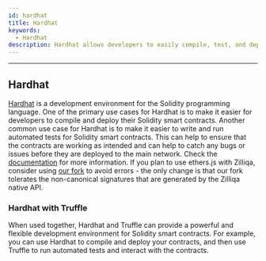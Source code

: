 ```yaml
---
id: hardhat
title: Hardhat
keywords:
  - Hardhat
description: Hardhat allows developers to easily compile, test, and deploy their Solidity smart contracts
---
```


---

## Hardhat

[Hardhat](https://hardhat.org/) is a development environment for the Solidity programming language. One of the primary use cases for Hardhat is to make it easier for developers to compile and deploy their Solidity smart contracts. Another common use case for Hardhat is to make it easier to write and run automated tests for Solidity smart contracts. This can help to ensure that the contracts are working as intended and can help to catch any bugs or issues before they are deployed to the main network. Check the [documentation](https://hardhat.org/hardhat-runner/docs/getting-started#quick-start) for more information. If you plan to use ethers.js with Zilliqa, consider using [our fork](https://github.com/Zilliqa/ethers.js) to avoid errors - the only change is that our fork tolerates the non-canonical signatures that are generated by the Zilliqa native API.

### Hardhat with Truffle

When used together, Hardhat and Truffle can provide a powerful and flexible development environment for Solidity smart contracts. For example, you can use Hardhat to compile and deploy your contracts, and then use Truffle to run automated tests and interact with the contracts.
